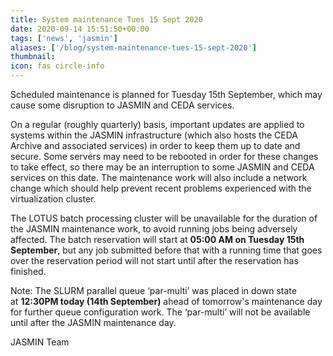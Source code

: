 ```yaml
---
title: System maintenance Tues 15 Sept 2020
date: 2020-09-14 15:51:50+00:00
tags: ['news', 'jasmin']
aliases: ['/blog/system-maintenance-tues-15-sept-2020']
thumbnail: 
icon: fas circle-info
---
```


Scheduled maintenance is planned for Tuesday 15th September, which may cause some disruption to JASMIN and CEDA services.


On a regular (roughly quarterly) basis, important updates are applied to systems within the JASMIN infrastructure (which also hosts the CEDA Archive and associated services) in order to keep them up to date and secure. Some servers may need to be rebooted in order for these changes to take effect, so there may be an interruption to some JASMIN and CEDA services on this date. The maintenance work will also include a network change which should help prevent recent problems experienced with the virtualization cluster.


The LOTUS batch processing cluster will be unavailable for the duration of the JASMIN maintenance work, to avoid running jobs being adversely affected. The batch reservation will start at **05:00 AM on Tuesday 15th September**, but any job submitted before that with a running time that goes over the reservation period will not start until after the reservation has finished.


Note: The SLURM parallel queue ‘par-multi’ was placed in down state at **12:30PM today (14th September)** ahead of tomorrow's maintenance day for further queue configuration work. The ‘par-multi’ will not be available until after the JASMIN maintenance day.



JASMIN Team


